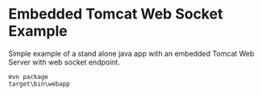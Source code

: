 # Embedded Tomcat Web Socket Example

Simple example of a stand alone java app with an embedded 
Tomcat Web Server with web socket endpoint.

```
mvn package
target\bin\webapp
```

